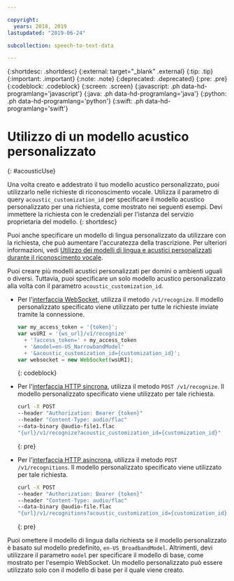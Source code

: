 ```yaml
---

copyright:
  years: 2018, 2019
lastupdated: "2019-06-24"

subcollection: speech-to-text-data

---
```


{:shortdesc: .shortdesc}
{:external: target="_blank" .external}
{:tip: .tip}
{:important: .important}
{:note: .note}
{:deprecated: .deprecated}
{:pre: .pre}
{:codeblock: .codeblock}
{:screen: .screen}
{:javascript: .ph data-hd-programlang='javascript'}
{:java: .ph data-hd-programlang='java'}
{:python: .ph data-hd-programlang='python'}
{:swift: .ph data-hd-programlang='swift'}

# Utilizzo di un modello acustico personalizzato
{: #acousticUse}

Una volta creato e addestrato il tuo modello acustico personalizzato, puoi utilizzarlo nelle richieste di riconoscimento vocale. Utilizza il parametro di query `acoustic_customization_id` per specificare il modello acustico personalizzato per una richiesta, come mostrato nei seguenti esempi. Devi immettere la richiesta con le credenziali per l'istanza del servizio proprietaria del modello.
{: shortdesc}

Puoi anche specificare un modello di lingua personalizzato da utilizzare con la richiesta, che può aumentare l'accuratezza della trascrizione. Per ulteriori informazioni, vedi [Utilizzo dei modelli di lingua e acustici personalizzati durante il riconoscimento vocale](/docs/services/speech-to-text-data?topic=speech-to-text-data-useBoth#useBothRecognize).

Puoi creare più modelli acustici personalizzati per domini o ambienti uguali o diversi. Tuttavia, puoi specificare un solo modello acustico personalizzato alla volta con il parametro `acoustic_customization_id`.

-   Per l'[interfaccia WebSocket](/docs/services/speech-to-text-data?topic=speech-to-text-data-websockets), utilizza il metodo `/v1/recognize`. Il modello personalizzato specificato viene utilizzato per tutte le richieste inviate tramite la connessione.

    ```javascript
    var my_access_token = '{token}';
    var wsURI = '{ws_url}/v1/recognize'
      + '?access_token=' + my_access_token
      + '&model=en-US_NarrowbandModel'
      + '&acoustic_customization_id={customization_id}';
    var websocket = new WebSocket(wsURI);
    ```
    {: codeblock}

-   Per l'[interfaccia HTTP sincrona](/docs/services/speech-to-text-data?topic=speech-to-text-data-http), utilizza il metodo `POST /v1/recognize`. Il modello personalizzato specificato viene utilizzato per tale richiesta.

    ```bash
    curl -X POST
    --header "Authorization: Bearer {token}"
    --header "Content-Type: audio/flac"
    --data-binary @audio-file1.flac
    "{url}/v1/recognize?acoustic_customization_id={customization_id}"
    ```
    {: pre}

-   Per l'[interfaccia HTTP asincrona](/docs/services/speech-to-text-data?topic=speech-to-text-data-async), utilizza il metodo `POST /v1/recognitions`. Il modello personalizzato specificato viene utilizzato per tale richiesta.

    ```bash
    curl -X POST
    --header "Authorization: Bearer {token}"
    --header "Content-Type: audio/flac"
    --data-binary @audio-file.flac
    "{url}/v1/recognitions?acoustic_customization_id={customization_id}"
    ```
    {: pre}

Puoi omettere il modello di lingua dalla richiesta se il modello personalizzato è basato sul modello predefinito, `en-US_BroadbandModel`. Altrimenti, devi utilizzare il parametro `model` per specificare il modello di base, come mostrato per l'esempio WebSocket. Un modello personalizzato può essere utilizzato solo con il modello di base per il quale viene creato.

